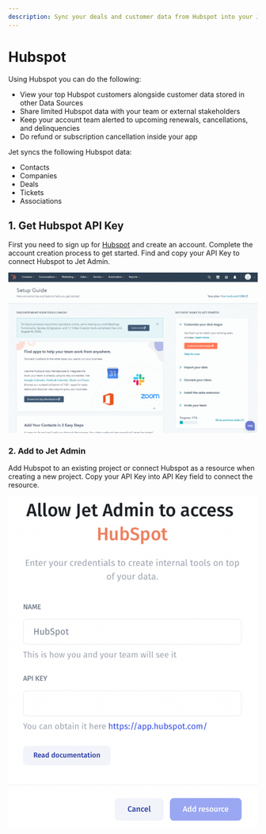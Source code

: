 ```yaml
---
description: Sync your deals and customer data from Hubspot into your Jet app
---
```


# Hubspot

Using Hubspot you can do the following:

* View your top Hubspot customers alongside customer data stored in other Data Sources
* Share limited Hubspot data with your team or external stakeholders
* Keep your account team alerted to upcoming renewals, cancellations, and delinquencies
* Do refund or subscription cancellation inside your app

Jet syncs the following Hubspot data:

* Contacts
* Companies
* Deals
* Tickets
* Associations

## 1. Get Hubspot API Key

First you need to sign up for [Hubspot](https://www.hubspot.com/) and create an account. Complete the account creation process to get started. Find and copy your API Key to connect Hubspot to Jet Admin.

![](<../../.gitbook/assets/GIF (171).gif>)

### 2. Add to Jet Admin

Add Hubspot to an existing project or connect Hubspot as a resource when creating a new project. Copy your API Key into API Key field to connect the resource.&#x20;

![](<../../.gitbook/assets/image (834).png>)



